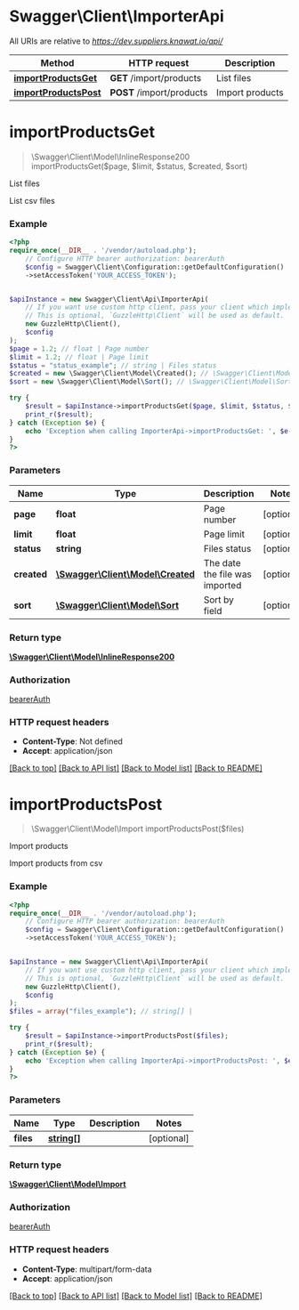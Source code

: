# Swagger\Client\ImporterApi

All URIs are relative to *https://dev.suppliers.knawat.io/api/*

Method | HTTP request | Description
------------- | ------------- | -------------
[**importProductsGet**](ImporterApi.md#importproductsget) | **GET** /import/products | List files
[**importProductsPost**](ImporterApi.md#importproductspost) | **POST** /import/products | Import products

# **importProductsGet**
> \Swagger\Client\Model\InlineResponse200 importProductsGet($page, $limit, $status, $created, $sort)

List files

List csv files

### Example
```php
<?php
require_once(__DIR__ . '/vendor/autoload.php');
    // Configure HTTP bearer authorization: bearerAuth
    $config = Swagger\Client\Configuration::getDefaultConfiguration()
    ->setAccessToken('YOUR_ACCESS_TOKEN');


$apiInstance = new Swagger\Client\Api\ImporterApi(
    // If you want use custom http client, pass your client which implements `GuzzleHttp\ClientInterface`.
    // This is optional, `GuzzleHttp\Client` will be used as default.
    new GuzzleHttp\Client(),
    $config
);
$page = 1.2; // float | Page number
$limit = 1.2; // float | Page limit
$status = "status_example"; // string | Files status
$created = new \Swagger\Client\Model\Created(); // \Swagger\Client\Model\Created | The date the file was imported
$sort = new \Swagger\Client\Model\Sort(); // \Swagger\Client\Model\Sort | Sort by field

try {
    $result = $apiInstance->importProductsGet($page, $limit, $status, $created, $sort);
    print_r($result);
} catch (Exception $e) {
    echo 'Exception when calling ImporterApi->importProductsGet: ', $e->getMessage(), PHP_EOL;
}
?>
```

### Parameters

Name | Type | Description  | Notes
------------- | ------------- | ------------- | -------------
 **page** | **float**| Page number | [optional]
 **limit** | **float**| Page limit | [optional]
 **status** | **string**| Files status | [optional]
 **created** | [**\Swagger\Client\Model\Created**](../Model/.md)| The date the file was imported | [optional]
 **sort** | [**\Swagger\Client\Model\Sort**](../Model/.md)| Sort by field | [optional]

### Return type

[**\Swagger\Client\Model\InlineResponse200**](../Model/InlineResponse200.md)

### Authorization

[bearerAuth](../../README.md#bearerAuth)

### HTTP request headers

 - **Content-Type**: Not defined
 - **Accept**: application/json

[[Back to top]](#) [[Back to API list]](../../README.md#documentation-for-api-endpoints) [[Back to Model list]](../../README.md#documentation-for-models) [[Back to README]](../../README.md)

# **importProductsPost**
> \Swagger\Client\Model\Import importProductsPost($files)

Import products

Import products from csv

### Example
```php
<?php
require_once(__DIR__ . '/vendor/autoload.php');
    // Configure HTTP bearer authorization: bearerAuth
    $config = Swagger\Client\Configuration::getDefaultConfiguration()
    ->setAccessToken('YOUR_ACCESS_TOKEN');


$apiInstance = new Swagger\Client\Api\ImporterApi(
    // If you want use custom http client, pass your client which implements `GuzzleHttp\ClientInterface`.
    // This is optional, `GuzzleHttp\Client` will be used as default.
    new GuzzleHttp\Client(),
    $config
);
$files = array("files_example"); // string[] | 

try {
    $result = $apiInstance->importProductsPost($files);
    print_r($result);
} catch (Exception $e) {
    echo 'Exception when calling ImporterApi->importProductsPost: ', $e->getMessage(), PHP_EOL;
}
?>
```

### Parameters

Name | Type | Description  | Notes
------------- | ------------- | ------------- | -------------
 **files** | [**string[]**](../Model/string.md)|  | [optional]

### Return type

[**\Swagger\Client\Model\Import**](../Model/Import.md)

### Authorization

[bearerAuth](../../README.md#bearerAuth)

### HTTP request headers

 - **Content-Type**: multipart/form-data
 - **Accept**: application/json

[[Back to top]](#) [[Back to API list]](../../README.md#documentation-for-api-endpoints) [[Back to Model list]](../../README.md#documentation-for-models) [[Back to README]](../../README.md)

